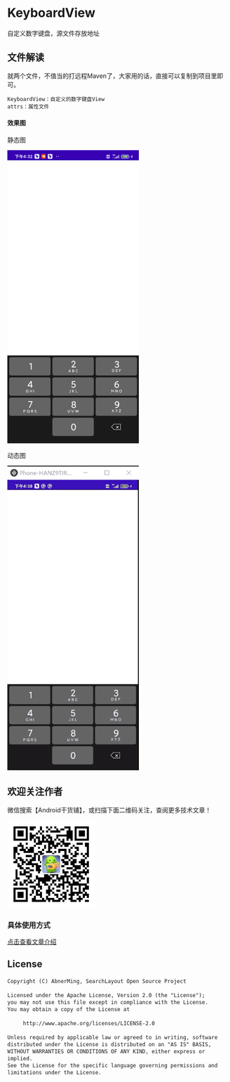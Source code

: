 # KeyboardView
自定义数字键盘，源文件存放地址

## 文件解读
就两个文件，不值当的打远程Maven了，大家用的话，直接可以复制到项目里即可。

```
KeyboardView：自定义的数字键盘View
attrs：属性文件
```
#### 效果图

静态图

<img src="images/device.png" width="300px" />

动态图

<img src="images/device_key_board.gif" width="300px" />

## 欢迎关注作者

微信搜索【Android干货铺】，或扫描下面二维码关注，查阅更多技术文章！

<img src="images/abner.jpg" width="200px" />

### 具体使用方式

[点击查看文章介绍](https://mp.weixin.qq.com/s/XzquvOncqpufuCxb-Qkl2g)

## License

```
Copyright (C) AbnerMing, SearchLayout Open Source Project

Licensed under the Apache License, Version 2.0 (the "License");
you may not use this file except in compliance with the License.
You may obtain a copy of the License at

     http://www.apache.org/licenses/LICENSE-2.0

Unless required by applicable law or agreed to in writing, software
distributed under the License is distributed on an "AS IS" BASIS,
WITHOUT WARRANTIES OR CONDITIONS OF ANY KIND, either express or implied.
See the License for the specific language governing permissions and
limitations under the License.
```
